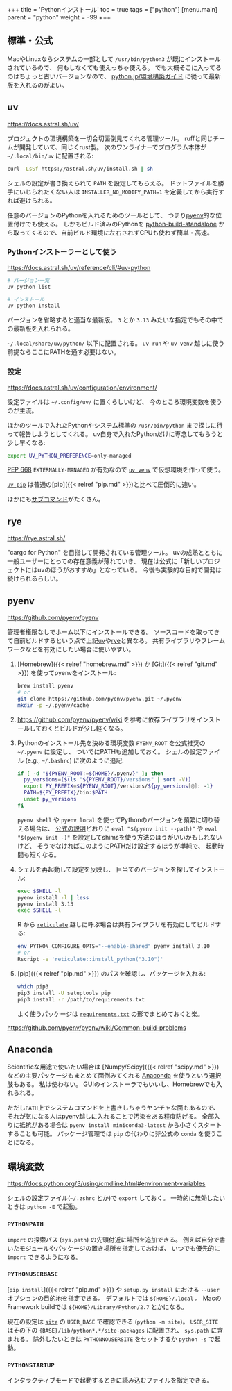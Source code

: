 +++
title = 'Pythonインストール'
toc = true
tags = ["python"]
[menu.main]
  parent = "python"
  weight = -99
+++

## 標準・公式

MacやLinuxならシステムの一部として
`/usr/bin/python3` が既にインストールされているので、
何もしなくても使えっちゃ使える。
でも大概そこに入ってるのはちょっと古いバージョンなので、
[python.jp/環境構築ガイド](https://www.python.jp/install/install.html)
に従って最新版を入れるのがよい。


## uv

<https://docs.astral.sh/uv/>

プロジェクトの環境構築を一切合切面倒見てくれる管理ツール。
ruffと同じチームが開発していて、同じくrust製。
次のワンライナーでプログラム本体が `~/.local/bin/uv` に配置される:
```sh
curl -LsSf https://astral.sh/uv/install.sh | sh
```

シェルの設定が書き換えられて `PATH` を設定してもらえる。
ドットファイルを勝手にいじられたくない人は
`INSTALLER_NO_MODIFY_PATH=1` を定義してから実行すれば避けられる。

任意のバージョンのPythonを入れるためのツールとして、
つまり[pyenv](#pyenv)的な位置付けでも使える。
しかもビルド済みのPythonを
[python-build-standalone](https://github.com/astral-sh/python-build-standalone)
から取ってくるので、自前ビルド環境に左右されずCPUも使わず簡単・高速。

### Pythonインストーラーとして使う

<https://docs.astral.sh/uv/reference/cli/#uv-python>

```sh
# バージョン一覧
uv python list

# インストール
uv python install
```

バージョンを省略すると適当な最新版。
`3` とか `3.13` みたいな指定でもその中での最新版を入れられる。

`~/.local/share/uv/python/` 以下に配置される。
`uv run` や `uv venv` 越しに使う前提ならここにPATHを通す必要はない。

### 設定

<https://docs.astral.sh/uv/configuration/environment/>

設定ファイルは `~/.config/uv/` に置くらしいけど、
今のところ環境変数を使うのが主流。

ほかのツールで入れたPythonやシステム標準の `/usr/bin/python`
まで探しに行って報告しようとしてくれる。
uv自身で入れたPythonだけに専念してもらうと少し早くなる:
```sh
export UV_PYTHON_PREFERENCE=only-managed
```

[PEP 668](https://peps.python.org/pep-0668/) `EXTERNALLY-MANAGED` が有効なので
[`uv venv`](https://docs.astral.sh/uv/reference/cli/#uv-venv)
で仮想環境を作って使う。

[`uv pip`](https://docs.astral.sh/uv/reference/cli/#uv-pip)
は普通の[pip]({{< relref "pip.md" >}})と比べて圧倒的に速い。

ほかにも[サブコマンド](https://docs.astral.sh/uv/reference/cli/#uv)がたくさん。


## rye

<https://rye.astral.sh/>

"cargo for Python" を目指して開発されている管理ツール。
uvの成熟とともに一般ユーザーにとっての存在意義が薄れていき、
現在は公式に「新しいプロジェクトにはuvのほうがおすすめ」となっている。
今後も実験的な目的で開発は続けられるらしい。


## pyenv

<https://github.com/pyenv/pyenv>

管理者権限なしでホーム以下にインストールできる。
ソースコードを取ってきて自前ビルドするという点で上記[uv](#uv)や[rye](#rye)と異なる。
共有ライブラリやフレームワークなどを有効にしたい場合に使いやすい。

1.  [Homebrew]({{< relref "homebrew.md" >}}) か
    [Git]({{< relref "git.md" >}}) を使ってpyenvをインストール:

    ```sh
    brew install pyenv
    # or
    git clone https://github.com/pyenv/pyenv.git ~/.pyenv
    mkdir -p ~/.pyenv/cache
    ```

1.  <https://github.com/pyenv/pyenv/wiki>
    を参考に依存ライブラリをインストールしておくとビルドが少し軽くなる。

1.  Pythonのインストール先を決める環境変数
    `PYENV_ROOT` を公式推奨の `~/.pyenv` に設定し、
    ついでにPATHも追加しておく。
    シェルの設定ファイル (e.g., `~/.bashrc`) に次のように追記:

    ```sh
    if [ -d "${PYENV_ROOT:=${HOME}/.pyenv}" ]; then
      py_versions=($(ls "${PYENV_ROOT}/versions" | sort -V))
      export PY_PREFIX=${PYENV_ROOT}/versions/${py_versions[@]: -1}
      PATH=${PY_PREFIX}/bin:$PATH
      unset py_versions
    fi
    ```

    `pyenv shell` や `pyenv local`
    を使ってPythonのバージョンを頻繁に切り替える場合は、
    [公式の説明](https://github.com/pyenv/pyenv#installation)どおりに
    `eval "$(pyenv init --path)"` や
    `eval "$(pyenv init -)"`
    を設定してshimsを使う方法のほうがいいかもしれないけど、
    そうでなければこのようにPATHだけ設定するほうが単純で、
    起動時間も短くなる。

1.  シェルを再起動して設定を反映し、
    目当てのバージョンを探してインストール:

    ```sh
    exec $SHELL -l
    pyenv install -l | less
    pyenv install 3.13
    exec $SHELL -l
    ```

    R から [`reticulate`](https://rstudio.github.io/reticulate/)
    越しに呼ぶ場合は共有ライブラリを有効にしてビルドする:
    ```sh
    env PYTHON_CONFIGURE_OPTS="--enable-shared" pyenv install 3.10
    # or
    Rscript -e 'reticulate::install_python("3.10")'
    ```

1.  [pip]({{< relref "pip.md" >}}) のパスを確認し、パッケージを入れる:

    ```sh
    which pip3
    pip3 install -U setuptools pip
    pip3 install -r /path/to/requirements.txt
    ```

    よく使うパッケージは
    [`requirements.txt`](https://github.com/heavywatal/dotfiles/blob/master/.config/python/requirements.txt)
    の形でまとめておくと楽。


<https://github.com/pyenv/pyenv/wiki/Common-build-problems>



## Anaconda

Scientificな用途で使いたい場合は
[Numpy/Scipy]({{< relref "scipy.md" >}})
などの主要パッケージもまとめて面倒みてくれる
[Anaconda](https://docs.continuum.io/anaconda/)
を使うという選択肢もある。
私は使わない。
GUIのインストーラでもいいし、Homebrewでも入れられる。

ただし`PATH`上でシステムコマンドを上書きしちゃうヤンチャな面もあるので、
それが気になる人はpyenv越しに入れることで汚染をある程度防げる。
全部入りに抵抗がある場合は
`pyenv install miniconda3-latest`
から小さくスタートすることも可能。
パッケージ管理では `pip` の代わりに非公式の `conda` を使うことになる。


## 環境変数

https://docs.python.org/3/using/cmdline.html#environment-variables

シェルの設定ファイル(`~/.zshrc` とか)で `export` しておく。
一時的に無効したいときは `python -E` で起動。

### `PYTHONPATH`

`import` の探索パス (`sys.path`) の先頭付近に場所を追加できる。
例えば自分で書いたモジュールやパッケージの置き場所を指定しておけば、
いつでも優先的に `import` できるようになる。


### `PYTHONUSERBASE`

[`pip install`]({{< relref "pip.md" >}}) や `setup.py install` における
`--user` オプションの目的地を指定できる。
デフォルトでは `${HOME}/.local` 。
MacのFramework buildでは `${HOME}/Library/Python/2.7` とかになる。

現在の設定は
[`site`](https://docs.python.org/3/library/site.html)
の `USER_BASE` で確認できる (`python -m site`)。
`USER_SITE` はその下の `{BASE}/lib/python*.*/site-packages` に配置され、
`sys.path` に含まれる。
除外したいときは `PYTHONNOUSERSITE` をセットするか `python -s` で起動。


### `PYTHONSTARTUP`

インタラクティブモードで起動するときに読み込むファイルを指定できる。

